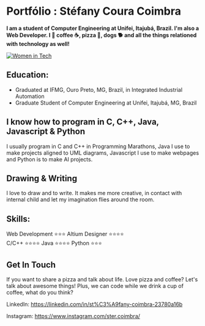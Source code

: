 # Portfólio : Stéfany Coura Coimbra
**I am a student of Computer Engineering at Unifei, Itajubá, Brazil. I'm also a Web Developer. I 💖 coffee ☕, pizza 🍕, dogs 🐕 and all the things relationed with technology as well!**

[![Women in Tech](https://media.giphy.com/media/paTz7UZbPfTZFRYnnB/giphy.gif)](https://stefanycoimbra.github.io/CV-Resume/)

## Education:
- Graduated at IFMG, Ouro Preto, MG, Brazil, in Integrated Industrial Automation
- Graduate Student of Computer Engineering at Unifei, Itajubá, MG, Brazil

## I know how to program in C, C++, Java, Javascript & Python
I usually program in C and C++ in Programming Marathons, Java I use to make projects aligned to UML diagrams, Javascript I use to make webpages and Python is to make AI projects.

## Drawing & Writing
I love to draw and to write. It makes me more creative, in contact with internal child and let my imagination flies around the room.

## Skills:
Web Development ⭐⭐⭐
Altium Designer ⭐⭐⭐⭐	
C/C++ ⭐⭐⭐⭐
Java ⭐⭐⭐⭐
Python ⭐⭐⭐

## Get In Touch
If you want to share a pizza and talk about life.
Love pizza and coffee? Let's talk about awesome things! Plus, we can code while we drink a cup of coffee, what do you think?

LinkedIn: https://linkedin.com/in/st%C3%A9fany-coimbra-23780a16b

Instagram: https://www.instagram.com/ster.coimbra/

